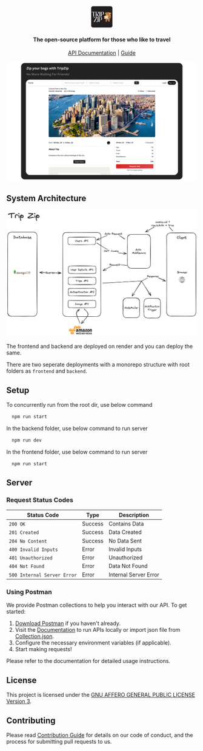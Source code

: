 <div align="center">

<img src="documentation/Logo.png" alt="Trip Page" style="height: 4em;">

#### The open-source platform for those who like to travel

[API Documentation](https://documenter.getpostman.com/view/16660574/2s9YR57axm) | [Guide](./SETUP_GUIDE.md)
</div>

<!-- <iframe width="560" height="315" src='https://dbdiagram.io/embed/650882a802bd1c4a5ecc62da'> </iframe> -->

![Trip Page](documentation/tripPage.png)


## System Architecture

![System Architecture](documentation/SystemArchitecture.png)


The frontend and backend are deployed on render and you can deploy the same.

There are two seperate deployments with a monorepo structure with root folders as `frontend` and `backend`.

## Setup

To concurrently run from the root dir, use below command

```bash
  npm run start
```

In the backend folder, use below command to run server

```bash
  npm run dev
```

In the frontend folder, use below command to run server

```bash
  npm run start
```

## Server

### Request Status Codes

| Status Code              | Type          | Description             |
|--------------------------|---------------|-------------------------|
| `200 OK`                 | Success       | Contains Data           |
| `201 Created`            | Success       | Data Created            |
| `204 No Content`         | Success       | No Data Sent            |
| `400 Invalid Inputs`      | Error         | Invalid Inputs         |
| `401 Unauthorized`      | Error         | Unauthorized             |
| `404 Not Found`          | Error         | Data Not Found          |
| `500 Internal Server Error` | Error      | Internal Server Error   |

### Using Postman

We provide Postman collections to help you interact with our API. To get started:

1. [Download Postman](https://www.getpostman.com/downloads/) if you haven't already.
2. Visit the [Documentation](https://documenter.getpostman.com/view/16660574/2s9YR57axm) to run APIs locally or import json file from [Collection.json](/documentation/postman/postman-collection.json).
3. Configure the necessary environment variables (if applicable).
4. Start making requests!

<!-- 2. Import the relevant collection JSON file from the `documentation/postman` folder. -->
<!-- - [Collection 1](documentation/postman/Collection1.json)
- [Collection 2](documentation/postman/Collection2.json) -->

Please refer to the documentation for detailed usage instructions.

## License

This project is licensed under the [GNU AFFERO GENERAL PUBLIC LICENSE Version 3](LICENSE).

## Contributing

Please read [Contribution Guide](CONTRIBUTING.md) for details on our code of conduct, and the process for submitting pull requests to us.
